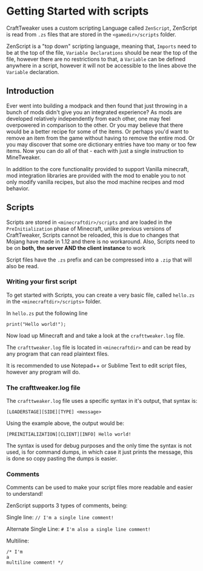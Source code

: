 # Getting Started with scripts

CraftTweaker uses a custom scripting Language called `ZenScript`, ZenScript is read from `.zs` files that are stored in the `<gamedir>/scripts` folder.

ZenScript is a "top down" scripting language, meaning that, `Imports` need to be at the top of the file, `Variable Declarations` should be near the top of the file, however there are no restrictions to that, a `Variable` can be defined anywhere in a script, however it will not be accessible to the lines above the `Variable` declaration.


## Introduction

Ever went into building a modpack and then found that just throwing in a bunch of mods didn't give you an integrated experience? As mods are developed relatively independently from each other, one may feel overpowered in comparison to the other. Or you may believe that there would be a better recipe for some of the items. Or perhaps you'd want to remove an item from the game without having to remove the entire mod. Or you may discover that some ore dictionary entries have too many or too few items. Now you can do all of that - each with just a single instruction to MineTweaker.

In addition to the core functionality provided to support Vanilla minecraft, mod integration libraries are provided with the mod to enable you to not only modify vanilla recipes, but also the mod machine recipes and mod behavior.

## Scripts

Scripts are stored in `<minecraftdir>/scripts` and are loaded in the `PreInitialization` phase of Minecraft, unlike previous versions of CraftTweaker, Scripts cannot be reloaded, this is due to changes that Mojang have made in 1.12 and there is no workaround. Also, Scripts need to be on **both, the server AND the client instance** to work

Script files have the `.zs` prefix and can be compressed into a `.zip` that will also be read.

### Writing your first script

To get started with Scripts, you can create a very basic file, called `hello.zs` in the `<minecraftdir>/scripts>` folder.

In `hello.zs` put the following line

```
print("Hello world!");
```

Now load up Minecraft and and take a look at the `crafttweaker.log` file.

The `crafttweaker.log` file is located in `<minecraftdir>` and can be read by any program that can read plaintext files.

It is recommended to use Notepad++ or Sublime Text to edit script files, however any program will do.

### The crafttweaker.log file

The `crafttweaker.log` file uses a specific syntax in it's output, that syntax is:

```
[LOADERSTAGE][SIDE][TYPE] <message>
```

Using the example above, the output would be:

```
[PREINITIALIZATION][CLIENT][INFO] Hello world!
```

The syntax is used for debug purposes and the only time the syntax is not used, is for command dumps, in which case it just prints the message, this is done so copy pasting the dumps is easier.

### Comments

Comments can be used to make your script files more readable and easier to understand!

ZenScript supports 3 types of comments, being:

Single line: `// I'm a single line comment!`

Alternate Single Line: `# I'm also a single line comment!`

Multiline: 
```
/* I'm 
a
multiline comment! */
```

